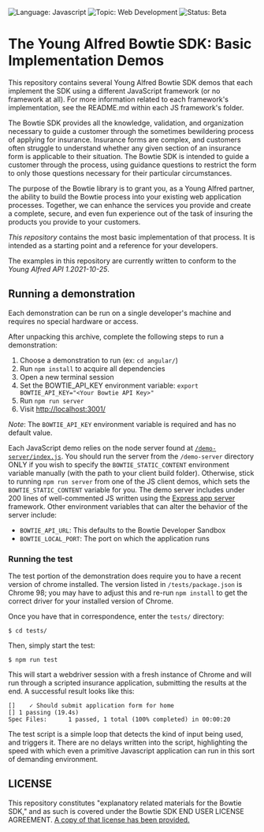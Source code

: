 ![Language: Javascript](https://img.shields.io/badge/language-Javascript-green.svg)
![Topic: Web Development](https://img.shields.io/badge/topic-Web_Development-green.svg)
![Status: Beta](https://img.shields.io/badge/status-Beta-yellow.svg)

# The Young Alfred Bowtie SDK: Basic Implementation Demos

This repository contains several Young Alfred Bowtie SDK demos
that each implement the SDK using a different JavaScript framework
(or no framework at all). For more information related to each
framework's implementation, see the README.md within each JS framework's folder.

The Bowtie SDK provides all the knowledge, validation, and organization
necessary to guide a customer through the sometimes bewildering process
of applying for insurance.  Insurance forms are complex, and customers
often struggle to understand whether any given section of an insurance
form is applicable to their situation.  The Bowtie SDK is intended to
guide a customer through the process, using guidance questions to
restrict the form to only those questions necessary for their particular
circumstances.

The purpose of the Bowtie library is to grant you, as a Young Alfred
partner, the ability to build the Bowtie process into your existing web
application processes. Together, we can enhance the services you
provide and create a complete, secure, and even fun experience out of
the task of insuring the products you provide to your customers.

*This repository* contains the most basic implementation of that
process. It is intended as a starting point and a reference for your
developers.

The examples in this repository are currently written to conform to
the *Young Alfred API 1.2021-10-25*.

## Running a demonstration

Each demonstration can be run on a single developer's machine and
requires no special hardware or access.

After unpacking this archive, complete the following steps to run a demonstration:
1. Choose a demonstration to run (ex: `cd angular/`)
2. Run `npm install` to acquire all dependencies
3. Open a new terminal session
4. Set the BOWTIE_API_KEY environment variable: `export BOWTIE_API_KEY="<Your Bowtie API Key>"`
5. Run `npm run server`
6. Visit [http://localhost:3001/](http://localhost:3001/)

*Note*: The `BOWTIE_API_KEY` environment variable is required and has no default value.

Each JavaScript demo relies on the node server found at [`/demo-server/index.js`](https://github.com/youngalfred/bowtie-sdk/blob/master/demo-server/index.js). You should run the server from the `/demo-server` directory ONLY if you wish to specify the `BOWTIE_STATIC_CONTENT` environment variable manually (with the path to your client build folder). Otherwise, stick to running `npm run server` from one of the JS client demos, which sets the `BOWTIE_STATIC_CONTENT` variable for you. The demo server includes under 200 lines of well-commented JS written using the [Express app server](https://expressjs.com/) framework.
Other environment variables that can alter the behavior of the server
include:

- `BOWTIE_API_URL`: This defaults to the Bowtie Developer Sandbox
- `BOWTIE_LOCAL_PORT`: The port on which the application runs
  
### Running the test

The test portion of the demonstration does require you to have a recent
version of chrome installed. The version listed in `/tests/package.json` is
Chrome 98; you may have to adjust this and re-run `npm install` to get
the correct driver for your installed version of Chrome.

Once you have that in correspondence, enter the `tests/` directory:

``` shellsession
$ cd tests/
```

Then, simply start the test:

``` shellsession
$ npm run test
```

This will start a webdriver session with a fresh instance of Chrome and
will run through a scripted insurance application, submitting the
results at the end.  A successful result looks like this:

``` shell
[]    ✓ Should submit application form for home
[] 1 passing (19.4s)
Spec Files:      1 passed, 1 total (100% completed) in 00:00:20 
```

The test script is a simple loop that detects the kind of input being
used, and triggers it.  There are no delays written into the script,
highlighting the speed with which even a primitive Javascript
application can run in this sort of demanding environment.

## LICENSE

This repository constitutes "explanatory related materials for the
Bowtie SDK," and as such is covered under the Bowtie SDK END USER
LICENSE AGREEMENT.  [A copy of that license has been provided.](./LICENSE.md)
